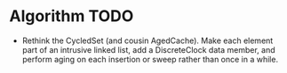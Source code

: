 # Algorithm TODO

- Rethink the CycledSet (and cousin AgedCache). Make each element part
  of an intrusive linked list, add a DiscreteClock data member, and
  perform aging on each insertion or sweep rather than once in a while.
